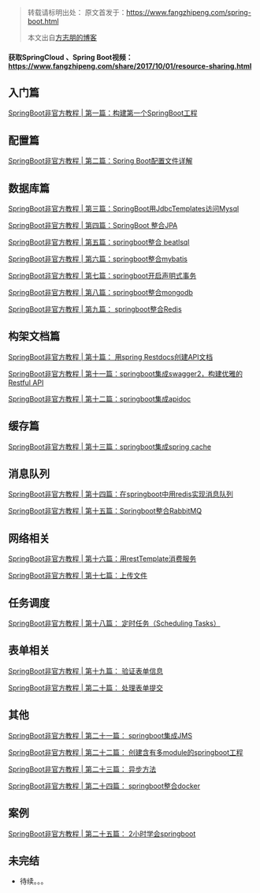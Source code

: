 >转载请标明出处： 
> 原文首发于：https://www.fangzhipeng.com/spring-boot.html
>
> 本文出自[方志朋的博客](https://www.fangzhipeng.com)
> 

#### 获取SpringCloud 、Spring Boot视频：https://www.fangzhipeng.com/share/2017/10/01/resource-sharing.html


## 入门篇
[SpringBoot非官方教程 | 第一篇：构建第一个SpringBoot工程](https://www.fangzhipeng.com/springboot/2017/05/01/springboot1.html)

## 配置篇

[ SpringBoot非官方教程 | 第二篇：Spring Boot配置文件详解](https://www.fangzhipeng.com/springboot/2017/05/02/sb2-config-file.html)

## 数据库篇

[SpringBoot非官方教程 | 第三篇：SpringBoot用JdbcTemplates访问Mysql](https://www.fangzhipeng.com/springboot/2017/05/03/sb3-Jdbc.html)

[SpringBoot非官方教程 |  第四篇：SpringBoot 整合JPA](https://www.fangzhipeng.com/springboot/2017/05/04/sb4-jpaJ.html)

[SpringBoot非官方教程 | 第五篇：springboot整合 beatlsql](https://www.fangzhipeng.com/springboot/2017/05/05/sb5-beatlsql.html)

[SpringBoot非官方教程 | 第六篇：springboot整合mybatis](https://www.fangzhipeng.com/springboot/2017/05/06/sb6-mybatis.html)

[SpringBoot非官方教程 | 第七篇：springboot开启声明式事务](https://www.fangzhipeng.com/springboot/2017/05/07/sb7-tracstion.html)

[SpringBoot非官方教程 | 第八篇：springboot整合mongodb](https://www.fangzhipeng.com/springboot/2017/05/08/sb8-mongodb.html)

[ SpringBoot非官方教程 | 第九篇： springboot整合Redis](https://www.fangzhipeng.com/springboot/2017/05/09/sb9-redis.html)

## 构架文档篇

[SpringBoot非官方教程 | 第十篇： 用spring Restdocs创建API文档](https://www.fangzhipeng.com/springboot/2017/05/10/sb10-springrestdocs.html)

[ SpringBoot非官方教程 | 第十一篇：springboot集成swagger2，构建优雅的Restful API](https://www.fangzhipeng.com/springboot/2017/05/11/sb11-swagger2.html)

[SpringBoot非官方教程 | 第十二篇：springboot集成apidoc](https://www.fangzhipeng.com/springboot/2017/05/12/sb12-apidoc.html)

## 缓存篇
[SpringBoot非官方教程 | 第十三篇：springboot集成spring cache](https://www.fangzhipeng.com/springboot/2017/05/13/sb13-springcache.html)

## 消息队列

[SpringBoot非官方教程 | 第十四篇：在springboot中用redis实现消息队列](https://www.fangzhipeng.com/springboot/2017/05/14/sb14-redis-mq.html)

[ SpringBoot非官方教程 | 第十五篇：Springboot整合RabbitMQ](https://www.fangzhipeng.com/springboot/2017/05/15/sb15-rabbitmq.html)

## 网络相关

[SpringBoot非官方教程 | 第十六篇：用restTemplate消费服务](https://www.fangzhipeng.com/springboot/2017/05/16/sb16-restTemplate.html)

[SpringBoot非官方教程 | 第十七篇：上传文件](https://www.fangzhipeng.com/springboot/2017/05/17/sb17-upload.html)

## 任务调度

[SpringBoot非官方教程 | 第十八篇： 定时任务（Scheduling Tasks）](https://www.fangzhipeng.com/springboot/2017/05/18/sb18-scheduling.html)

## 表单相关
[SpringBoot非官方教程 | 第十九篇： 验证表单信息](https://www.fangzhipeng.com/springboot/2017/05/19/sb19.html)

[SpringBoot非官方教程 | 第二十篇： 处理表单提交](https://www.fangzhipeng.com/springboot/2017/05/20/sb20-form.html)

## 其他

[ SpringBoot非官方教程 | 第二十一篇： springboot集成JMS](https://www.fangzhipeng.com/springboot/2017/05/21/sb21-modules.html)

[SpringBoot非官方教程 | 第二十二篇： 创建含有多module的springboot工程](https://www.fangzhipeng.com/springboot/2017/05/22/sprinboot22-elk.html)

[ SpringBoot非官方教程 | 第二十三篇： 异步方法](https://www.fangzhipeng.com/springboot/2017/05/23/springboot-ansy.html)

[ SpringBoot非官方教程 | 第二十四篇： springboot整合docker](https://www.fangzhipeng.com/springboot/2017/05/24/sb24-docker.html)

## 案例
[ SpringBoot非官方教程 | 第二十五篇： 2小时学会springboot](https://www.fangzhipeng.com/springboot/2017/05/25/sb25-2hour.html)

## 未完结
* 待续。。。







